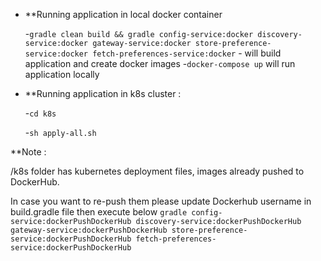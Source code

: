 - **Running application in local docker container

  -`gradle clean build && gradle config-service:docker discovery-service:docker gateway-service:docker store-preference-service:docker fetch-preferences-service:docker` -  will build application and create docker images
  -`docker-compose up` will run application locally




- **Running application in k8s cluster :

  -`cd k8s `

  -`sh apply-all.sh`


**Note :

/k8s folder has kubernetes deployment files, images already pushed to DockerHub.

In case you want to re-push them please update Dockerhub username in build.gradle file then execute below
  `gradle config-service:dockerPushDockerHub discovery-service:dockerPushDockerHub gateway-service:dockerPushDockerHub store-preference-service:dockerPushDockerHub fetch-preferences-service:dockerPushDockerHub`
